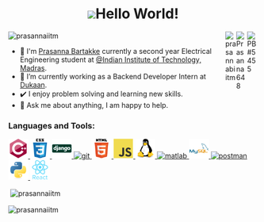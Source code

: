 <!--
**PrasannaIITM/PrasannaIITM** is a ✨ _special_ ✨ repository because its `README.md` (this file) appears on your GitHub profile.

Here are some ideas to get you started:

- 🔭 I’m currently working on ...
- 🌱 I’m currently learning ...
- 👯 I’m looking to collaborate on ...
- 🤔 I’m looking for help with ...
- 💬 Ask me about ...
- 📫 How to reach me: ...
- 😄 Pronouns: ...
- ⚡ Fun fact: ...
-->
<div align='center'><h1><img src="https://raw.githubusercontent.com/iampavangandhi/iampavangandhi/master/gifs/Hi.gif" width="30px">Hello World!</h1></div>
<a href="https://codeforces.com/profile/084-076-069/" target="_blank" rel="nofollow"><img align="right" alt="PB#5455" width="22px" src="https://cdn.jsdelivr.net/npm/simple-icons@3.0.1/icons/codeforces.svg" /></a>
  <a href="https://leetcode.com/Prasanna648/" target="_blank" rel="nofollow"><img align="right" alt="Prasanna648" width="22px" src="https://raw.githubusercontent.com/rahuldkjain/github-profile-readme-generator/master/src/images/icons/Social/leet-code.svg" /></a>
<a href="https://www.linkedin.com/in/prasannabiitm/" target="_blank" rel="nofollow"><img align="right" alt="prasannabiitm" width="22px" src="https://image000.flaticon.com/png/512/2111/2111499.png" /></a>

<p align="left"> <img src="https://komarev.com/ghpvc/?username=prasannaiitm&label=Profile%20views&color=0e75b6&style=flat" alt="prasannaiitm" /> </p>

- :school: I'm [Prasanna Bartakke](https://www.linkedin.com/in/prasannabiitm/) currently a second year Electrical Engineering student at <a href="https://www.iitm.ac.in/">@Indian Institute of Technology, Madras</a>.
- 🔭 I’m currently working as a Backend Developer Intern at [Dukaan](https://mydukaan.io/).
- :heavy_check_mark: I enjoy problem solving and learning new skills.
- 💬 Ask me about anything, I am happy to help.
<!-- - 📫 How to reach me **prasanna.bartakke@gmail.com**. -->


<h3 align="left">Languages and Tools:</h3>
<p align="left"> <a href="https://www.w3schools.com/cpp/" target="_blank"> <img src="https://raw.githubusercontent.com/devicons/devicon/master/icons/cplusplus/cplusplus-original.svg" alt="cplusplus" width="40" height="40"/> </a> <a href="https://www.w3schools.com/css/" target="_blank"> <img src="https://raw.githubusercontent.com/devicons/devicon/master/icons/css3/css3-original-wordmark.svg" alt="css3" width="40" height="40"/> </a> <a href="https://www.djangoproject.com/" target="_blank"> <img src="https://raw.githubusercontent.com/devicons/devicon/master/icons/django/django-original.svg" alt="django" width="40" height="40"/> </a> <a href="https://git-scm.com/" target="_blank"> <img src="https://www.vectorlogo.zone/logos/git-scm/git-scm-icon.svg" alt="git" width="40" height="40"/> </a> <a href="https://www.w3.org/html/" target="_blank"> <img src="https://raw.githubusercontent.com/devicons/devicon/master/icons/html5/html5-original-wordmark.svg" alt="html5" width="40" height="40"/> </a> <a href="https://developer.mozilla.org/en-US/docs/Web/JavaScript" target="_blank"> <img src="https://raw.githubusercontent.com/devicons/devicon/master/icons/javascript/javascript-original.svg" alt="javascript" width="40" height="40"/> </a> <a href="https://www.linux.org/" target="_blank"> <img src="https://raw.githubusercontent.com/devicons/devicon/master/icons/linux/linux-original.svg" alt="linux" width="40" height="40"/> </a> <a href="https://www.mathworks.com/" target="_blank"> <img src="https://upload.wikimedia.org/wikipedia/commons/2/21/Matlab_Logo.png" alt="matlab" width="40" height="40"/> </a> <a href="https://www.mysql.com/" target="_blank"> <img src="https://raw.githubusercontent.com/devicons/devicon/master/icons/mysql/mysql-original-wordmark.svg" alt="mysql" width="40" height="40"/> </a> <a href="https://postman.com" target="_blank"> <img src="https://www.vectorlogo.zone/logos/getpostman/getpostman-icon.svg" alt="postman" width="40" height="40"/> </a> <a href="https://www.python.org" target="_blank"> <img src="https://raw.githubusercontent.com/devicons/devicon/master/icons/python/python-original.svg" alt="python" width="40" height="40"/> </a> <a href="https://reactjs.org/" target="_blank"> <img src="https://raw.githubusercontent.com/devicons/devicon/master/icons/react/react-original-wordmark.svg" alt="react" width="40" height="40"/> </a> </p>

<p>&nbsp;<img align="center" src="https://github-readme-stats.vercel.app/api?username=prasannaiitm&show_icons=true&locale=en" alt="prasannaiitm" /></p>

<p><img align="center" src="https://github-readme-streak-stats.herokuapp.com/?user=prasannaiitm&" alt="prasannaiitm" /></p>

<!--  

-->

